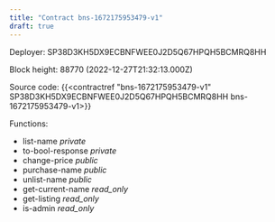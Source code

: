 ```yaml
---
title: "Contract bns-1672175953479-v1"
draft: true
---
```

Deployer: SP38D3KH5DX9ECBNFWEE0J2D5Q67HPQH5BCMRQ8HH


 



Block height: 88770 (2022-12-27T21:32:13.000Z)

Source code: {{<contractref "bns-1672175953479-v1" SP38D3KH5DX9ECBNFWEE0J2D5Q67HPQH5BCMRQ8HH bns-1672175953479-v1>}}

Functions:

* list-name _private_
* to-bool-response _private_
* change-price _public_
* purchase-name _public_
* unlist-name _public_
* get-current-name _read_only_
* get-listing _read_only_
* is-admin _read_only_
